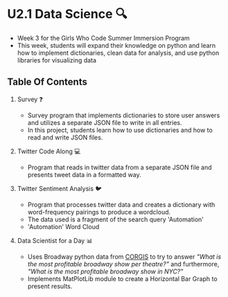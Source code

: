 # U2.1 Data Science :mag:
- Week 3 for the Girls Who Code Summer Immersion Program
- This week, students will expand their knowledge on python and learn how to implement dictionaries, clean data for analysis, and use python libraries for visualizing data

## Table Of Contents

1. Survey :question:
   - Survey program that implements dictionaries to store user answers and utilizes a separate JSON file to write in all entries.
   - In this project, students learn how to use dictionaries and how to read and write JSON files.

2. Twitter Code Along :computer:
   - Program that reads in twitter data from a separate JSON file and presents tweet data in a formatted way. 

3. Twitter Sentiment Analysis :bird:
   - Program that processes twitter data and creates a dictionary with word-frequency pairings to produce a wordcloud.
   - The data used is a fragment of the search query 'Automation'
   - 'Automation' Word Cloud

4. Data Scientist for a Day :bar_chart:
   - Uses Broadway python data from [CORGIS](https://think.cs.vt.edu/corgis/python/broadway/broadway.html) to try to answer *"What is the most profitable broadway show per theatre?"* and furthermore, *"What is the most profitable broadway show in NYC?"* 
   - Implements MatPlotLib module to create a Horizontal Bar Graph to present results.
